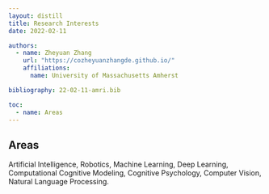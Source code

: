 ```yaml
---
layout: distill
title: Research Interests
date: 2022-02-11

authors:
  - name: Zheyuan Zhang
    url: "https://cozheyuanzhangde.github.io/"
    affiliations:
      name: University of Massachusetts Amherst

bibliography: 22-02-11-amri.bib

toc:
  - name: Areas
---
```


## Areas
Artificial Intelligence, Robotics, Machine Learning, Deep Learning, Computational Cognitive Modeling, Cognitive Psychology, Computer Vision, Natural Language Processing.